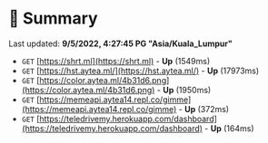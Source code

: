 # 📖 Summary
Last updated: **9/5/2022, 4:27:45 PG "Asia/Kuala_Lumpur"**

- `GET` [https://shrt.ml](https://shrt.ml) - **Up** (1549ms)
- `GET` [https://hst.aytea.ml/](https://hst.aytea.ml/) - **Up** (17973ms)
- `GET` [https://color.aytea.ml/4b31d6.png](https://color.aytea.ml/4b31d6.png) - **Up** (1950ms)
- `GET` [https://memeapi.aytea14.repl.co/gimme](https://memeapi.aytea14.repl.co/gimme) - **Up** (372ms)
- `GET` [https://teledrivemy.herokuapp.com/dashboard](https://teledrivemy.herokuapp.com/dashboard) - **Up** (164ms)
